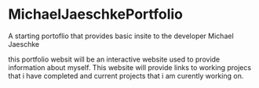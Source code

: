 # MichaelJaeschkePortfolio
 A starting portoflio that provides basic insite to the developer Michael Jaeschke


 this portfolio websit will be an interactive website used to provide information about myself. This website will provide links to working projecs that i have completed and current projects that i am curently working on.
